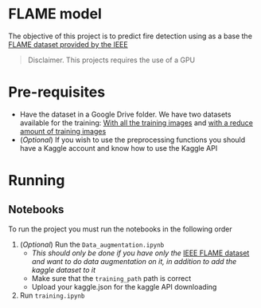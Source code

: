 # FLAME model

The objective of this project is to predict fire detection using as a base the [FLAME dataset provided by the IEEE](https://ieee-dataport.org/open-access/flame-dataset-aerial-imagery-pile-burn-detection-using-drones-uavs)

> Disclaimer. This projects requires the use of a GPU

# Pre-requisites

- Have the dataset in a Google Drive folder. We have two datasets available for the training: [With all the training images](https://drive.google.com/file/d/1uv9vAl55IinuEMXHocnJQUhPbMikuSIX/view?usp=sharing) and [with a reduce amount of training images](https://drive.google.com/file/d/1RrO4boe9jHUsCY1l9Z55iG1sfydJzubs/view?usp=sharing)
- (_Optional_) If you wish to use the preprocessing functions you should have a Kaggle account and know how to use the Kaggle API

# Running

## Notebooks

To run the project you must run the notebooks in the following order

1. (_Optional_) Run the `Data_augmentation.ipynb`
    - _This should only be done if you have only the_ [IEEE FLAME dataset](https://ieee-dataport.org/open-access/flame-dataset-aerial-imagery-pile-burn-detection-using-drones-uavs) _and want to do data augmentation on it, in addition to add the kaggle dataset to it_
    - Make sure that the `training_path` path is correct
    - Upload your kaggle.json for the kaggle API downloading
2. Run `training.ipynb`
